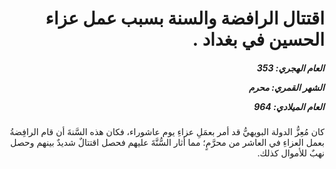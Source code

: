 <h1 dir="rtl">اقتتال الرافضة والسنة بسبب عمل عزاء الحسين في بغداد .</h1>

<h5 dir="rtl">العام الهجري:  353

الشهر القمري: محرم

العام الميلادي: 964</h5>

<p dir="rtl">كان مُعِزُّ الدولة البويهيُّ قد أمر بعمَلِ عزاءِ يوم عاشوراء، فكان هذه السَّنةَ أن قام الرافِضةُ بعمل العزاءِ في العاشر من محرَّمٍ؛ مما أثار السُّنَّةَ عليهم فحصل اقتتالٌ شديدٌ بينهم وحصل نهبٌ للأموال كذلك.</p></br>
